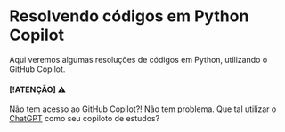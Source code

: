 # Resolvendo códigos em Python Copilot
Aqui veremos algumas resoluções de códigos em Python, utilizando o GitHub Copilot.

#### [!ATENÇÃO] :warning:
Não tem acesso ao GitHub Copilot?! Não tem problema. Que tal utilizar o [ChatGPT](https://chatgpt.com/) como seu copiloto de estudos?
